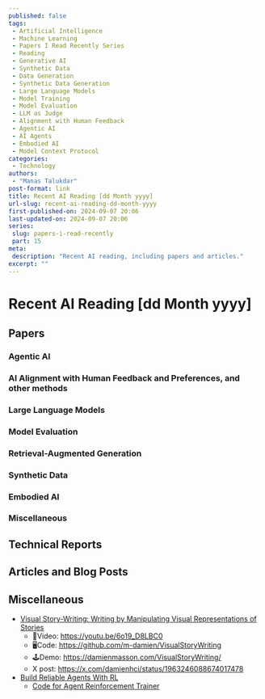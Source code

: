 ```yaml
---
published: false
tags:
 - Artificial Intelligence
 - Machine Learning
 - Papers I Read Recently Series
 - Reading
 - Generative AI
 - Synthetic Data
 - Data Generation
 - Synthetic Data Generation
 - Large Language Models
 - Model Training
 - Model Evaluation
 - LLM as Judge
 - Alignment with Human Feedback
 - Agentic AI
 - AI Agents
 - Embodied AI
 - Model Context Protocol
categories:
 - Technology
authors:
 - "Manas Talukdar"
post-format: link
title: Recent AI Reading [dd Month yyyy]
url-slug: recent-ai-reading-dd-month-yyyy
first-published-on: 2024-09-07 20:06
last-updated-on: 2024-09-07 20:06
series:
 slug: papers-i-read-recently
 part: 15
meta:
 description: "Recent AI reading, including papers and articles."
excerpt: ""
---
```


# Recent AI Reading [dd Month yyyy]

## Papers

### Agentic AI

### AI Alignment with Human Feedback and Preferences, and other methods

### Large Language Models

### Model Evaluation

### Retrieval-Augmented Generation

### Synthetic Data

### Embodied AI

### Miscellaneous

## Technical Reports

## Articles and Blog Posts

## Miscellaneous

- [Visual Story-Writing: Writing by Manipulating Visual Representations of Stories](https://arxiv.org/abs/2410.07486)
  - 🎥Video: <https://youtu.be/6o19_D8LBC0>
  - 🖥️Code: <https://github.com/m-damien/VisualStoryWriting>
  - 🕹️Demo: <https://damienmasson.com/VisualStoryWriting/>
  - X post: <https://x.com/damienhci/status/1963246088674017478>
- [Build Reliable Agents With RL](https://openpipe.ai/?refresh=1756955210542)
  - [Code for Agent Reinforcement Trainer](https://github.com/OpenPipe/ART)
